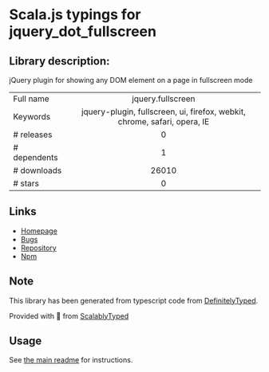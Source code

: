 
# Scala.js typings for jquery_dot_fullscreen


## Library description:
jQuery plugin for showing any DOM element on a page in fullscreen mode

|                    |                 |
| ------------------ | :-------------: |
| Full name          | jquery.fullscreen |
| Keywords           | jquery-plugin, fullscreen, ui, firefox, webkit, chrome, safari, opera, IE |
| # releases         | 0 |
| # dependents       | 1 |
| # downloads        | 26010 |
| # stars            | 0 |

## Links
- [Homepage](https://github.com/private-face/jquery.fullscreen)
- [Bugs](https://github.com/private-face/jquery.fullscreen/issues)
- [Repository](https://github.com/private-face/jquery.fullscreen)
- [Npm](https://www.npmjs.com/package/jquery.fullscreen)
    


## Note
This library has been generated from typescript code from [DefinitelyTyped](https://definitelytyped.org).

Provided with :purple_heart: from [ScalablyTyped](https://github.com/oyvindberg/ScalablyTyped)

## Usage
See [the main readme](../../readme.md) for instructions.


